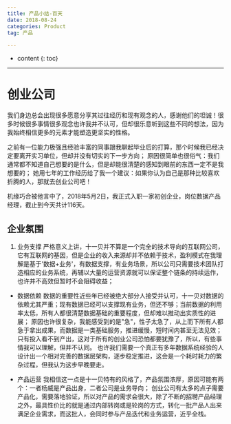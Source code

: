 ```yaml
---
title: 产品小结-百天
date: 2018-08-24
categories: Product
tag: 产品

---
```


* content
{: toc}

---

# 创业公司

我们身边总会出现很多愿意分享其过往经历和现有观念的人，感谢他们的坦诚！很多时候很多事情很多观念也许我并不认可，但却很乐意听到这些不同的想法，因为我始终相信更多的元素才能塑造更坚实的性格。

之前有一位能力极强且经验丰富的同事跟我聊起毕业后的打算，那个时候我已经决定要离开实习单位，但却并没有切实的下一步方向；
原因很简单也很俗气：我们通常都不知道自己想要的是什么，但是却能很清楚的感知到眼前的东西一定不是我想要的；
她用七年的工作经历给了我一个建议：如果你认为自己是那种比较喜欢折腾的人，那就去创业公司吧！

机缘巧合被他言中了，2018年5月2日，我正式入职一家初创企业，岗位数据产品经理，截止到今天共计116天。

## 企业氛围

 1. 业务支撑
 严格意义上讲，十一贝并不算是一个完全的技术导向的互联网公司，它有互联网的基因，但是企业的收入来源却并不依赖于技术，盈利模式在我理解是基于'数据+业务'，有数据支撑，有业务场景，所以公司只需要技术团队打造相应的业务系统，再辅以大量的运营资源就可以保证整个链条的持续运作，也许并不高效但暂时不会阻碍收益；

 - 数据依赖
数据的重要性近些年已经被绝大部分人接受并认可，十一贝对数据的依赖尤其严重；现有数据已经可以支撑现有业务，但还不够；当前数据的利用率太低，所有人都很清楚数据基础的重要程度，但却难以推动出实质性的进展；
原因也许很复杂，我能感受到的是"急"，性子太急了，从上而下所有人都急于拿出成果，而数据是一类基础服务，推进缓慢，短时间内甚至无法见效；只有投入看不到产出，这对于所有的创业公司恐怕都要犹豫了，所以，有些事情我可以理解，但并不认同。
也许我们需要一个真正有多年数据系统经验的人设计出一个相对完善的数据层架构，逐步稳定推进，这会是一个耗时耗力的繁杂过程，但我认为这步早晚要走。

 - 产品运营
我相信这一点是十一贝特有的风格了，产品氛围浓厚，原因可能有两个：一者杨威是产品出身，二者公司是业务导向；
创业公司有太多的点子需要产品化，需要落地验证，所以对产品的需求会很大，除了不断的招聘产品经理之外，最具性价比的就是通过内部转岗或是轮岗的方式，转化一批产品人出来满足企业需求，而这批人，会同时参与产品迭代和业务运营，近乎全栈。
